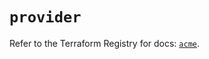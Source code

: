 # `provider`

Refer to the Terraform Registry for docs: [`acme`](https://registry.terraform.io/providers/vancluever/acme/2.28.1/docs).
